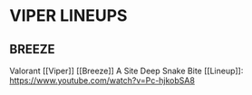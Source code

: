 # VIPER LINEUPS
## BREEZE
Valorant [[Viper]] [[Breeze]] A Site Deep Snake Bite [[Lineup]]: <https://www.youtube.com/watch?v=Pc-hjkobSA8>
